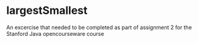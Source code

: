 # largestSmallest
An excercise that needed to be completed as part of assignment 2 for the Stanford Java opencourseware course

